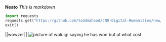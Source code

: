 **Neato**
*This is markdown*
```py
import requests
requests.get("https://github.com/toddmahood/CNU-Digital-Humanities/new/main")
exit()
```
||wowzer||
![picture of waluigi saying he has won but at what cost](https://greatbacon.xyz/images/todd_roberto.JPG)

